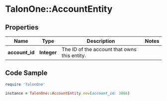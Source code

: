 # TalonOne::AccountEntity

## Properties

Name | Type | Description | Notes
------------ | ------------- | ------------- | -------------
**account_id** | **Integer** | The ID of the account that owns this entity. | 

## Code Sample

```ruby
require 'TalonOne'

instance = TalonOne::AccountEntity.new(account_id: 3886)
```


